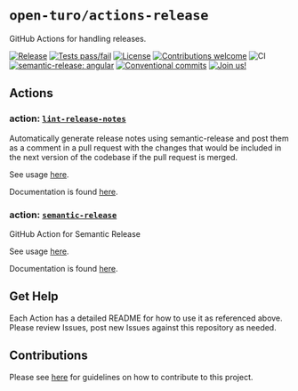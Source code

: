 # `open-turo/actions-release`

GitHub Actions for handling releases.

[![Release](https://img.shields.io/github/v/release/open-turo/actions-release)](https://github.com/open-turo/actions-release/releases/)
[![Tests pass/fail](https://img.shields.io/github/workflow/status/open-turo/actions-release/CI)](https://github.com/open-turo/actions-release/actions/)
[![License](https://img.shields.io/github/license/open-turo/actions-release)](./LICENSE)
[![Contributions welcome](https://img.shields.io/badge/contributions-welcome-brightgreen.svg)](https://github.com/dwyl/esta/issues)
![CI](https://github.com/open-turo/actions-release/actions/workflows/release.yaml/badge.svg)
[![semantic-release: angular](https://img.shields.io/badge/semantic--release-angular-e10079?logo=semantic-release)](https://github.com/semantic-release/semantic-release)
[![Conventional commits](https://img.shields.io/badge/conventional%20commits-1.0.2-%23FE5196?logo=conventionalcommits&logoColor=white)](https://conventionalcommits.org)
[![Join us!](https://img.shields.io/badge/Turo-Join%20us%21-593CFB.svg)](https://turo.com/jobs)

## Actions

### action: [`lint-release-notes`](./lint-release-notes)

Automatically generate release notes using semantic-release and post them as a comment in a pull request with the
changes that would be included in the next version of the codebase if the pull request is merged.

See usage [here](lint-release-notes/README.md#usage).

Documentation is found [here](lint-release-notes/README.md).

### action: [`semantic-release`](./semantic-release)

GitHub Action for Semantic Release

See usage [here](semantic-release/README.md#usage).

Documentation is found [here](semantic-release/README.md).

## Get Help

Each Action has a detailed README for how to use it as referenced above. Please review Issues, post new Issues against
this repository as needed.

## Contributions

Please see [here](https://github.com/open-turo/contributions) for guidelines on how to contribute to this project.
